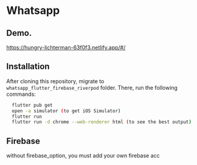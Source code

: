 
# Whatsapp 

## Demo.

https://hungry-lichterman-63f0f3.netlify.app/#/

## Installation
After cloning this repository, migrate to ```whatsapp_flutter_firebase_riverpod``` folder. There, run the following commands:
```bash
  flutter pub get
  open -a simulator (to get iOS Simulator)
  flutter run
  flutter run -d chrome --web-renderer html (to see the best output)
```
## Firebase
without firebase_option, you must add your own firebase acc
